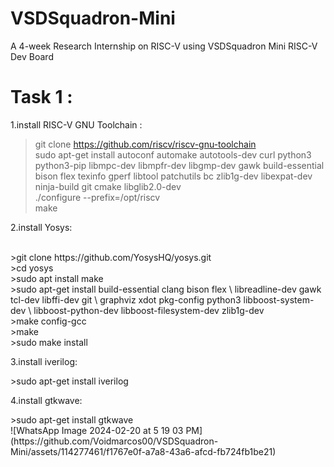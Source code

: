 # VSDSquadron-Mini
A 4-week Research Internship on RISC-V using VSDSquadron Mini RISC-V Dev Board
# Task 1 :
1.install RISC-V GNU Toolchain : </br>
>git clone https://github.com/riscv/riscv-gnu-toolchain </br>
  >sudo apt-get install autoconf automake autotools-dev curl python3 python3-pip
libmpc-dev libmpfr-dev libgmp-dev gawk build-essential bison flex texinfo gperf libtool
  patchutils bc zlib1g-dev libexpat-dev ninja-build git cmake libglib2.0-dev</br>
  >./configure --prefix=/opt/riscv</br>
  >make</br>

</p>2.install Yosys: </p> </br>
>git clone https://github.com/YosysHQ/yosys.git</br>
>cd yosys </br>
>sudo apt install make </br>
>sudo apt-get install build-essential clang bison flex \
    libreadline-dev gawk tcl-dev libffi-dev git \
    graphviz xdot pkg-config python3 libboost-system-dev \
    libboost-python-dev libboost-filesystem-dev zlib1g-dev</br>
>make config-gcc</br>
>make </br>
>sudo make install</br>
</p>3.install iverilog: </p>
>sudo apt-get install iverilog </br>
</p></p>4.install gtkwave: </p>
>sudo apt-get install gtkwave</br>
![WhatsApp Image 2024-02-20 at 5 19 03 PM](https://github.com/Voidmarcos00/VSDSquadron-Mini/assets/114277461/f1767e0f-a7a8-43a6-afcd-fb724fb1be21)
